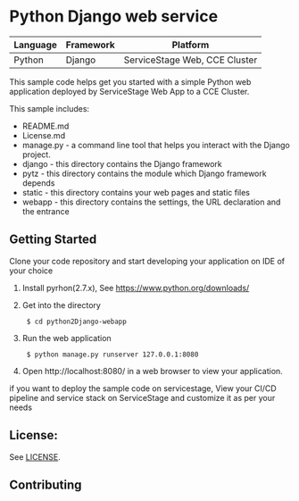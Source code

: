# Python Django web service

| Language | Framework | Platform|
| -------- | -------- |--------|
| Python | Django| ServiceStage Web, CCE Cluster|

This sample code helps get you started with a simple Python web application
deployed by ServiceStage Web App to a CCE Cluster.

This sample includes:

* README.md
* License.md
* manage.py - a command line tool that helps you interact with the Django project.
* django - this directory contains the Django framework
* pytz - this directory contains the module which Django framework depends
* static - this directory contains your web pages and static files
* webapp - this directory contains the settings, the URL declaration and the entrance

## Getting Started

Clone your code repository and start developing your application on IDE of your choice

1. Install pyrhon(2.7.x), See https://www.python.org/downloads/
2. Get into the directory

        $ cd python2Django-webapp

3. Run the web application

        $ python manage.py runserver 127.0.0.1:8080

4. Open http://localhost:8080/ in a web browser to view your application.



if you want to deploy the sample code on servicestage, View your CI/CD pipeline and service stack on ServiceStage and customize it as per your needs

## License:

See [LICENSE](LICENSE).

## Contributing
